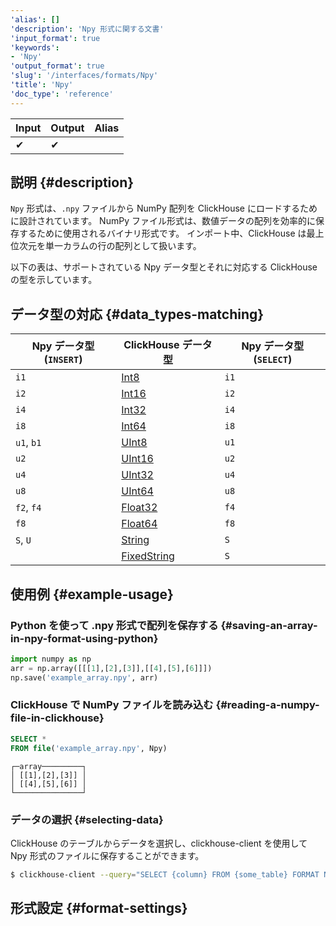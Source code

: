 ```yaml
---
'alias': []
'description': 'Npy 形式に関する文書'
'input_format': true
'keywords':
- 'Npy'
'output_format': true
'slug': '/interfaces/formats/Npy'
'title': 'Npy'
'doc_type': 'reference'
---
```


| Input | Output | Alias |
|-------|--------|-------|
| ✔     | ✔      |       |

## 説明 {#description}

`Npy` 形式は、`.npy` ファイルから NumPy 配列を ClickHouse にロードするために設計されています。 
NumPy ファイル形式は、数値データの配列を効率的に保存するために使用されるバイナリ形式です。 
インポート中、ClickHouse は最上位次元を単一カラムの行の配列として扱います。

以下の表は、サポートされている Npy データ型とそれに対応する ClickHouse の型を示しています。

## データ型の対応 {#data_types-matching}

| Npy データ型 (`INSERT`) | ClickHouse データ型                                             | Npy データ型 (`SELECT`) |
|--------------------------|----------------------------------------------------------------|-------------------------|
| `i1`                     | [Int8](/sql-reference/data-types/int-uint.md)           | `i1`                    |
| `i2`                     | [Int16](/sql-reference/data-types/int-uint.md)          | `i2`                    |
| `i4`                     | [Int32](/sql-reference/data-types/int-uint.md)          | `i4`                    |
| `i8`                     | [Int64](/sql-reference/data-types/int-uint.md)          | `i8`                    |
| `u1`, `b1`               | [UInt8](/sql-reference/data-types/int-uint.md)          | `u1`                    |
| `u2`                     | [UInt16](/sql-reference/data-types/int-uint.md)         | `u2`                    |
| `u4`                     | [UInt32](/sql-reference/data-types/int-uint.md)         | `u4`                    |
| `u8`                     | [UInt64](/sql-reference/data-types/int-uint.md)         | `u8`                    |
| `f2`, `f4`               | [Float32](/sql-reference/data-types/float.md)           | `f4`                    |
| `f8`                     | [Float64](/sql-reference/data-types/float.md)           | `f8`                    |
| `S`, `U`                 | [String](/sql-reference/data-types/string.md)           | `S`                     |
|                          | [FixedString](/sql-reference/data-types/fixedstring.md) | `S`                     |

## 使用例 {#example-usage}

### Python を使って .npy 形式で配列を保存する {#saving-an-array-in-npy-format-using-python}

```Python
import numpy as np
arr = np.array([[[1],[2],[3]],[[4],[5],[6]]])
np.save('example_array.npy', arr)
```

### ClickHouse で NumPy ファイルを読み込む {#reading-a-numpy-file-in-clickhouse}

```sql title="Query"
SELECT *
FROM file('example_array.npy', Npy)
```

```response title="Response"
┌─array─────────┐
│ [[1],[2],[3]] │
│ [[4],[5],[6]] │
└───────────────┘
```

### データの選択 {#selecting-data}

ClickHouse のテーブルからデータを選択し、clickhouse-client を使用して Npy 形式のファイルに保存することができます。

```bash
$ clickhouse-client --query="SELECT {column} FROM {some_table} FORMAT Npy" > {filename.npy}
```

## 形式設定 {#format-settings}
